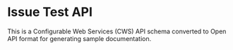 # Issue Test API

This is a Configurable Web Services (CWS) API schema converted to Open API format for generating sample documentation.
